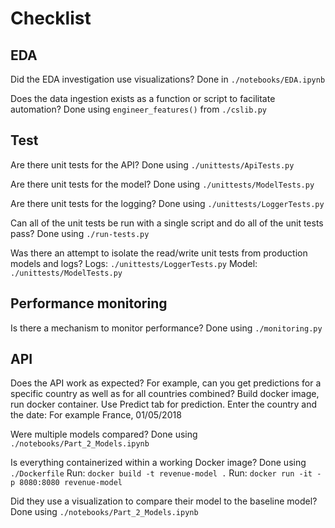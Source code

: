 # Checklist

## EDA
Did the EDA investigation use visualizations?
    Done in `./notebooks/EDA.ipynb`

Does the data ingestion exists as a function or script to facilitate automation?
    Done using `engineer_features()` from `./cslib.py`

## Test
Are there unit tests for the API?
    Done using `./unittests/ApiTests.py`

Are there unit tests for the model?
    Done using `./unittests/ModelTests.py`

Are there unit tests for the logging?
    Done using `./unittests/LoggerTests.py`

Can all of the unit tests be run with a single script and do all of the unit tests pass?
    Done using `./run-tests.py`

Was there an attempt to isolate the read/write unit tests from production models and logs?
    Logs: `./unittests/LoggerTests.py`
    Model: `./unittests/ModelTests.py`

## Performance monitoring
Is there a mechanism to monitor performance?
    Done using `./monitoring.py`

## API
Does the API work as expected? For example, can you get predictions for a specific country as well as for all countries combined?
    Build docker image, run docker container.
    Use Predict tab for prediction.
    Enter the country and the date:
        For example France, 01/05/2018

Were multiple models compared?
    Done using `./notebooks/Part_2_Models.ipynb`

Is everything containerized within a working Docker image?
    Done using `./Dockerfile`
    Run: `docker build -t revenue-model .`
    Run: `docker run -it -p 8080:8080 revenue-model`

Did they use a visualization to compare their model to the baseline model?
    Done using `./notebooks/Part_2_Models.ipynb`